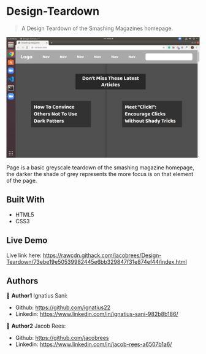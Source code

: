 # Design-Teardown

> A Design Teardown of the Smashing Magazines homepage.

![](images/screenshot.png)

Page is a basic greyscale teardown of the smashing magazine homepage, the darker the shade of grey represents the more focus is on that element of the page. 

## Built With

- HTML5
- CSS3


## Live Demo

Live link here: https://rawcdn.githack.com/jacobrees/Design-Teardown/73ebe19e50539982445e6bb329847f31e874ef44/index.html



## Authors

👤 **Author1**
Ignatius Sani:
- Github: https://github.com/ignatius22 
- Linkedin: https://www.linkedin.com/in/ignatius-sani-982b8b186/  

👤 **Author2**
Jacob Rees:
- Github: https://github.com/jacobrees
- Linkedin: https://www.linkedin.com/in/jacob-rees-a6507b1a6/
